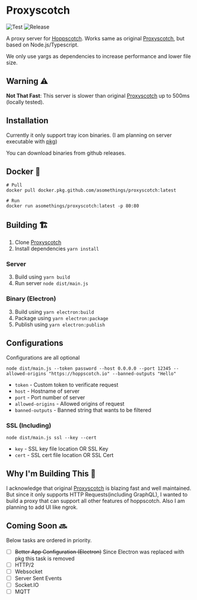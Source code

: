 # Proxyscotch

![Test](https://github.com/asomethings/proxyscotch/workflows/Test/badge.svg)
![Release](https://github.com/asomethings/proxyscotch/workflows/Release/badge.svg)

A proxy server for [Hoppscotch](https://github.com/hoppscotch/hoppscotch/). Works same as original [Proxyscotch](https://github.com/hoppscotch/proxyscotch), but based on Node.js/Typescript.

We only use yargs as dependencies to increase performance and lower file size.

## Warning ⚠️

**Not That Fast**: This server is slower than original [Proxyscotch](https://github.com/hoppscotch/proxyscotch) up to 500ms (locally tested).

## Installation

Currently it only support tray icon binaries. (I am planning on server executable with [pkg](https://github.com/vercel/pkg))

You can download binaries from github releases.

## Docker 🐳

```docker
# Pull
docker pull docker.pkg.github.com/asomethings/proxyscotch:latest

# Run
docker run asomethings/proxyscotch:latest -p 80:80
```

## Building 🏗️

1. Clone [Proxyscotch](https://github.com/asomethings/proxyscotch/)
2. Install dependencies `yarn install`

### Server

3. Build using `yarn build`
4. Run server `node dist/main.js`

### Binary (Electron)

3. Build using `yarn electron:build`
4. Package using `yarn electron:package`
5. Publish using `yarn electron:publish`

## Configurations

Configurations are all optional

`node dist/main.js --token password --host 0.0.0.0 --port 12345 --allowed-origins "https://hoppscotch.io" --banned-outputs "Hello"`

- `token` - Custom token to verificate request
- `host` - Hostname of server
- `port` - Port number of server
- `allowed-origins` - Allowed origins of request
- `banned-outputs` - Banned string that wants to be filtered

### SSL (Including)

`node dist/main.js ssl --key --cert`

- `key` - SSL key file location OR SSL Key
- `cert` - SSL cert file location OR SSL Cert

## Why I'm Building This 🤔

I acknowledge that original [Proxyscotch](https://github.com/hoppscotch/proxyscotch) is blazing fast and well maintained. But since it only supports HTTP Requests(including GraphQL), I wanted to build a proxy that can support all other features of hoppscotch. Also I am planning to add UI like ngrok.

## Coming Soon 🔜

Below tasks are ordered in priority.

- [ ] <strike>Better App Configuration (Electron)</strike> Since Electron was replaced with pkg this task is removed
- [ ] HTTP/2
- [ ] Websocket
- [ ] Server Sent Events
- [ ] Socket.IO
- [ ] MQTT
